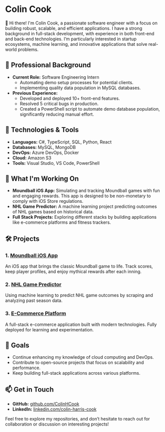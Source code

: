 # Colin Cook

👋 Hi there! I'm Colin Cook, a passionate software engineer with a focus on building robust, scalable, and efficient applications. I have a strong background in full-stack development, with experience in both front-end and back-end technologies. I’m particularly interested in startup ecosystems, machine learning, and innovative applications that solve real-world problems.

## 💼 Professional Background

- **Current Role:** Software Engineering Intern
  - Automating demo setup processes for potential clients.
  - Implementing quality data population in MySQL databases.
- **Previous Experience:**
  - Developed and deployed 10+ front-end features.
  - Resolved 5 critical bugs in production.
  - Created a PowerShell script to automate demo database population, significantly reducing manual effort.

## 🔧 Technologies & Tools

- **Languages:** C#, TypeScript, SQL, Python, React
- **Databases:** MySQL, MongoDB
- **DevOps:** Azure DevOps, Docker
- **Cloud:** Amazon S3
- **Tools:** Visual Studio, VS Code, PowerShell

## 🌱 What I'm Working On

- **Moundball iOS App:** Simulating and tracking Moundball games with fun and engaging rewards. This app is designed to be non-monetary to comply with iOS Store regulations.
- **NHL Game Predictor:** A machine learning project predicting outcomes of NHL games based on historical data.
- **Full Stack Projects:** Exploring different stacks by building applications like e-commerce platforms and fitness trackers.

## 🛠️ Projects

### 1. [Moundball iOS App](https://github.com/ColinHCook/moundball-ios)
An iOS app that brings the classic Moundball game to life. Track scores, keep player profiles, and enjoy mythical rewards after each inning.

### 2. [NHL Game Predictor](https://github.com/ColinHCook/nhl-game-predictor)
Using machine learning to predict NHL game outcomes by scraping and analyzing past season data.

### 3. [E-Commerce Platform](https://github.com/ColinHCook/ecommerce-platform)
A full-stack e-commerce application built with modern technologies. Fully deployed for learning and experimentation.

## 🎯 Goals

- Continue enhancing my knowledge of cloud computing and DevOps.
- Contribute to open-source projects that focus on scalability and performance.
- Keep building full-stack applications across various platforms.

## 📫 Get in Touch

- **GitHub:** [github.com/ColinHCook](https://github.com/ColinHCook)
- **LinkedIn:** [linkedin.com/colin-harris-cook](https://www.linkedin.com/in/colin-harris-cook/) 

Feel free to explore my repositories, and don’t hesitate to reach out for collaboration or discussion on interesting projects!
